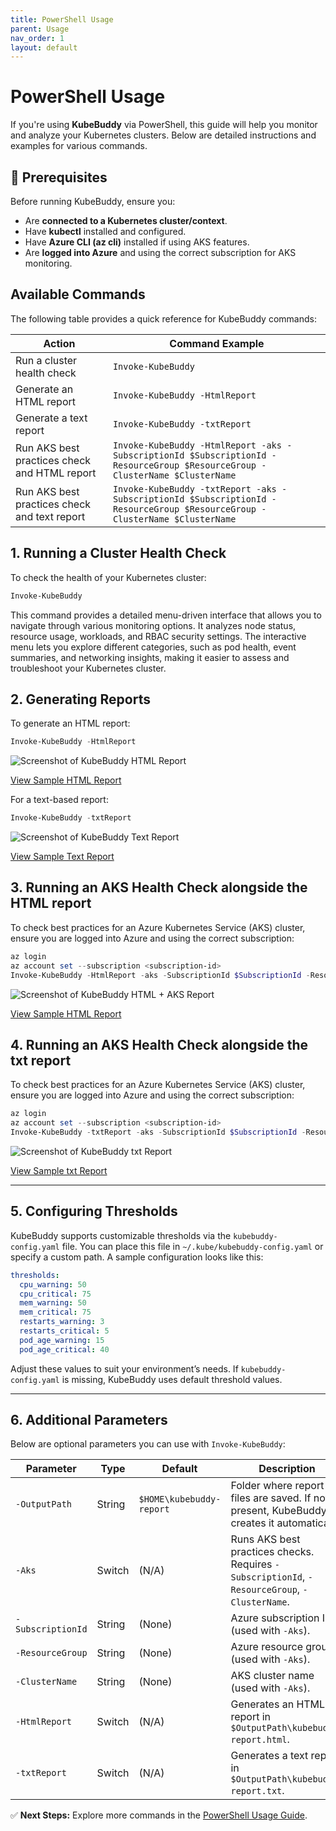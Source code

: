 ```yaml
---
title: PowerShell Usage
parent: Usage
nav_order: 1
layout: default
---
```


# PowerShell Usage

If you're using **KubeBuddy** via PowerShell, this guide will help you monitor and analyze your Kubernetes clusters. Below are detailed instructions and examples for various commands.

## 🔧 Prerequisites

Before running KubeBuddy, ensure you:
- Are **connected to a Kubernetes cluster/context**.
- Have **kubectl** installed and configured.
- Have **Azure CLI (az cli)** installed if using AKS features.
- Are **logged into Azure** and using the correct subscription for AKS monitoring.

## Available Commands

The following table provides a quick reference for KubeBuddy commands:

| Action | Command Example |
|---------------------------|----------------|
| Run a cluster health check | `Invoke-KubeBuddy` |
| Generate an HTML report | `Invoke-KubeBuddy -HtmlReport` |
| Generate a text report | `Invoke-KubeBuddy -txtReport` |
| Run AKS best practices check and HTML report | `Invoke-KubeBuddy -HtmlReport -aks -SubscriptionId $SubscriptionId -ResourceGroup $ResourceGroup -ClusterName $ClusterName` |
| Run AKS best practices check and text report | `Invoke-KubeBuddy -txtReport -aks -SubscriptionId $SubscriptionId -ResourceGroup $ResourceGroup -ClusterName $ClusterName` |

## 1. Running a Cluster Health Check

To check the health of your Kubernetes cluster:

```powershell
Invoke-KubeBuddy
```

This command provides a detailed menu-driven interface that allows you to navigate through various monitoring options. It analyzes node status, resource usage, workloads, and RBAC security settings. The interactive menu lets you explore different categories, such as pod health, event summaries, and networking insights, making it easier to assess and troubleshoot your Kubernetes cluster.

## 2. Generating Reports

To generate an HTML report:

```powershell
Invoke-KubeBuddy -HtmlReport
```
![Screenshot of KubeBuddy HTML Report](assets/images/report-examples/html-report-sample.png)

[View Sample HTML Report](assets/examples/html-report-sample.html)


For a text-based report:

```powershell
Invoke-KubeBuddy -txtReport
```
![Screenshot of KubeBuddy Text Report](assets/images/report-examples/text-report-sample.png)

[View Sample Text Report](assets/examples/text-report-sample.txt)

## 3. Running an AKS Health Check alongside the HTML report

To check best practices for an Azure Kubernetes Service (AKS) cluster, ensure you are logged into Azure and using the correct subscription:

```powershell
az login
az account set --subscription <subscription-id>
Invoke-KubeBuddy -HtmlReport -aks -SubscriptionId $SubscriptionId -ResourceGroup $ResourceGroup -ClusterName $ClusterName
```
![Screenshot of KubeBuddy HTML + AKS Report](assets/images/report-examples/html-aks-report-sample.png)

[View Sample HTML Report](assets/examples/html-report-sample.html)

## 4. Running an AKS Health Check alongside the txt report

To check best practices for an Azure Kubernetes Service (AKS) cluster, ensure you are logged into Azure and using the correct subscription:

```powershell
az login
az account set --subscription <subscription-id>
Invoke-KubeBuddy -txtReport -aks -SubscriptionId $SubscriptionId -ResourceGroup $ResourceGroup -ClusterName $ClusterName
```
![Screenshot of KubeBuddy txt Report](assets/images/report-examples/txt-aks-report-sample.png)

[View Sample txt Report](assets/examples/txt-report-sample.txt)

---

## 5. Configuring Thresholds

KubeBuddy supports customizable thresholds via the `kubebuddy-config.yaml` file. You can place this file in `~/.kube/kubebuddy-config.yaml` or specify a custom path. A sample configuration looks like this:

```yaml
thresholds:
  cpu_warning: 50
  cpu_critical: 75
  mem_warning: 50
  mem_critical: 75
  restarts_warning: 3
  restarts_critical: 5
  pod_age_warning: 15
  pod_age_critical: 40
```

Adjust these values to suit your environment’s needs. If `kubebuddy-config.yaml` is missing, KubeBuddy uses default threshold values.

---

## 6. Additional Parameters

Below are optional parameters you can use with `Invoke-KubeBuddy`:

| Parameter                 | Type      | Default                              | Description                                                                                  |
|---------------------------|----------|--------------------------------------|----------------------------------------------------------------------------------------------|
| `-OutputPath`            | String   | `$HOME\kubebuddy-report`             | Folder where report files are saved. If not present, KubeBuddy creates it automatically.      |
| `-Aks`                   | Switch   | (N/A)                                | Runs AKS best practices checks. Requires `-SubscriptionId`, `-ResourceGroup`, `-ClusterName`. |
| `-SubscriptionId`        | String   | (None)                               | Azure subscription ID (used with `-Aks`).                                                    |
| `-ResourceGroup`         | String   | (None)                               | Azure resource group (used with `-Aks`).                                                     |
| `-ClusterName`           | String   | (None)                               | AKS cluster name (used with `-Aks`).                                                         |
| `-HtmlReport`            | Switch   | (N/A)                                | Generates an HTML report in `$OutputPath\kubebuddy-report.html`.                             |
| `-txtReport`             | Switch   | (N/A)                                | Generates a text report in `$OutputPath\kubebuddy-report.txt`.                              |


✅ **Next Steps:** Explore more commands in the [PowerShell Usage Guide](powershell-usage).

